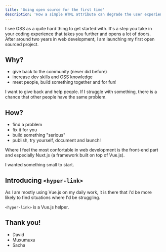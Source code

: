 ```yaml
---
title: 'Going open source for the first time'
description: 'How a simple HTML attribute can degrade the user experience of your visitors.'
---
```


I see OSS as a quite hard thing to get started with. It's a step you take in your coding experience that takes you further and opens a lot of doors. After around two years in web development, I am launching my first open sourced project.

## Why?

- give back to the community (never did before)
- increase dev skills and OSS knowledge
- meet people, build something together and for fun!

I want to give back and help people. If I struggle with something, there is a chance that other people have the same problem.

## How?

- find a problem
- fix it for you
- build something "serious"
- publish, try yourself, document and launch!

Where I feel the most confortable in web development is the front-end part and especially Nuxt.js (a framework built on top of Vue.js).

I wanted something small to start.

## Introducing `<hyper-link>`

As I am mostly using Vue.js on my daily work, it is there that I'd be more likely to find situations where I'd be struggling.

`<hyper-link>` is a Vue.js helper.

## Thank you!

- David
- Muxumuxu
- Sacha
